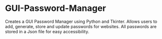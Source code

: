 # GUI-Password-Manager
Creates a GUI Password Manager using Python and Tkinter. Allows users to add, generate, store and update passwords for websites. All passwords are stored in a Json file for easy accessibility.  
